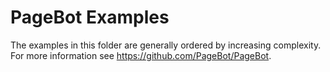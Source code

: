 # PageBot Examples

The examples in this folder are generally ordered by increasing complexity. For more information see https://github.com/PageBot/PageBot.
